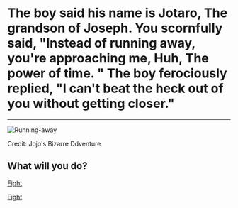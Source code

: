 # The boy said his name is Jotaro, The grandson of Joseph. You scornfully said, "Instead of running away, you're approaching me, Huh, The power of time. " The boy ferociously replied, "I can't beat the heck out of you without getting closer." 
---

![Running-away](Running-awayjpg)

Credit: Jojo's Bizarre Ddventure

## What will you do?
[Fight](TBC.md)

[Fight](TBC.md)
